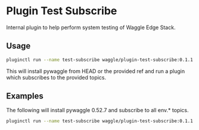 # Plugin Test Subscribe

Internal plugin to help perform system testing of Waggle Edge Stack.

## Usage

```sh
pluginctl run --name test-subscribe waggle/plugin-test-subscribe:0.1.1 [--debug] [--pywaggle-ref github-ref] topics...
```

This will install pywaggle from HEAD or the provided ref and run a plugin which subscribes to the provided topics.

## Examples

The following will install pywaggle 0.52.7 and subscribe to all env.* topics.

```sh
pluginctl run --name test-subscribe waggle/plugin-test-subscribe:0.1.1 --pywaggle-ref 0.52.7 'env.*'
```

